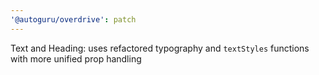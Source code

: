 ```yaml
---
'@autoguru/overdrive': patch
---
```


Text and Heading: uses refactored typography and `textStyles` functions with
more unified prop handling
